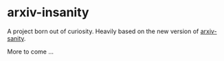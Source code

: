 # arxiv-insanity

A project born out of curiosity.
Heavily based on the new version of [arxiv-sanity](https://github.com/karpathy/arxiv-sanity-lite).

More to come ...
